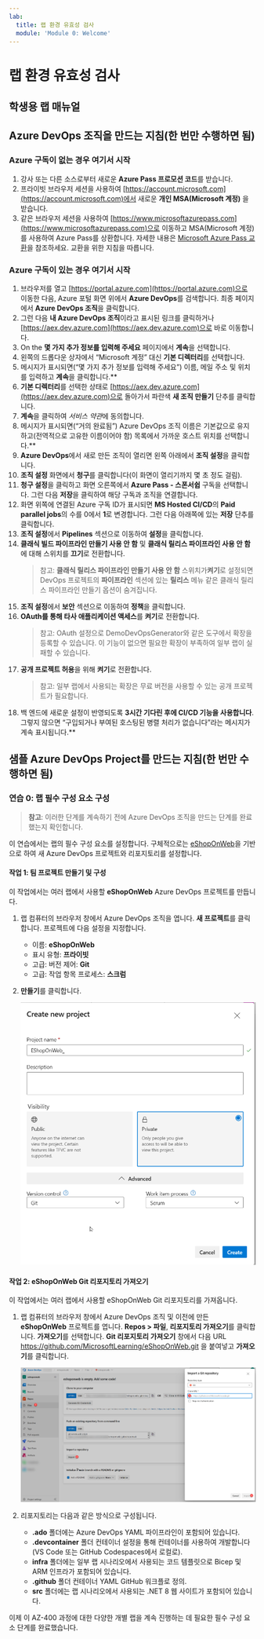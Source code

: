```yaml
---
lab:
  title: 랩 환경 유효성 검사
  module: 'Module 0: Welcome'
---
```


# 랩 환경 유효성 검사

## 학생용 랩 매뉴얼

## Azure DevOps 조직을 만드는 지침(한 번만 수행하면 됨)

### Azure 구독이 없는 경우 여기서 시작

1. 강사 또는 다른 소스로부터 새로운 **Azure Pass 프로모션 코드**를 받습니다.
1. 프라이빗 브라우저 세션을 사용하여 [https://account.microsoft.com](https://account.microsoft.com)에서 새로운 **개인 MSA(Microsoft 계정)** 을 받습니다.
1. 같은 브라우저 세션을 사용하여 [https://www.microsoftazurepass.com](https://www.microsoftazurepass.com)으로 이동하고 MSA(Microsoft 계정)를 사용하여 Azure Pass를 상환합니다. 자세한 내용은 [Microsoft Azure Pass 교환](https://www.microsoftazurepass.com/Home/HowTo?Length=5)을 참조하세요. 교환을 위한 지침을 따릅니다.

### Azure 구독이 있는 경우 여기서 시작

1. 브라우저를 열고 [https://portal.azure.com](https://portal.azure.com)으로 이동한 다음, Azure 포털 화면 위에서 **Azure DevOps**를 검색합니다. 최종 페이지에서 **Azure DevOps 조직**을 클릭합니다.
1. 그런 다음 **내 Azure DevOps 조직**이라고 표시된 링크를 클릭하거나 [https://aex.dev.azure.com](https://aex.dev.azure.com)으로 바로 이동합니다.
1. On the **몇 가지 추가 정보를 입력해 주세요** 페이지에서 **계속**을 선택합니다.
1. 왼쪽의 드롭다운 상자에서 “Microsoft 계정” 대신 **기본 디렉터리**를 선택합니다.
1. 메시지가 표시되면(“몇 가지 추가 정보를 입력해 주세요”) 이름, 메일 주소 및 위치를 입력하고 **계속**을 클릭합니다.**
1. **기본 디렉터리**를 선택한 상태로 [https://aex.dev.azure.com](https://aex.dev.azure.com)으로 돌아가서 파란색 **새 조직 만들기** 단추를 클릭합니다.
1. **계속**을 클릭하여 *서비스 약관*에 동의합니다.
1. 메시지가 표시되면(“거의 완료됨”) Azure DevOps 조직 이름은 기본값으로 유지하고(전역적으로 고유한 이름이어야 함) 목록에서 가까운 호스트 위치를 선택합니다.**
1. **Azure DevOps**에서 새로 만든 조직이 열리면 왼쪽 아래에서 **조직 설정**을 클릭합니다.
1. **조직 설정** 화면에서 **청구**를 클릭합니다(이 화면이 열리기까지 몇 초 정도 걸림).
1. **청구 설정**을 클릭하고 화면 오른쪽에서 **Azure Pass - 스폰서쉽** 구독을 선택합니다. 그런 다음 **저장**을 클릭하여 해당 구독과 조직을 연결합니다.
1. 화면 위쪽에 연결된 Azure 구독 ID가 표시되면 **MS Hosted CI/CD**의 **Paid parallel jobs**의 수를 0에서 **1**로 변경합니다. 그런 다음 아래쪽에 있는 **저장** 단추를 클릭합니다.
1. **조직 설정**에서 **Pipelines** 섹션으로 이동하여 **설정**을 클릭합니다.
1. **클래식 빌드 파이프라인 만들기 사용 안 함** 및 **클래식 릴리스 파이프라인 사용 안 함**에 대해 스위치를 **끄기**로 전환합니다.
    > 참고: **클래식 릴리스 파이프라인 만들기 사용 안 함** 스위치가**켜기**로 설정되면 DevOps 프로젝트의 **파이프라인** 섹션에 있는 **릴리스** 메뉴 같은 클래식 릴리스 파이프라인 만들기 옵션이 숨겨집니다.
1. **조직 설정**에서 **보안** 섹션으로 이동하여 **정책**을 클릭합니다.
1. **OAuth를 통해 타사 애플리케이션 액세스**를 **켜기**로 전환합니다.
    > 참고: OAuth 설정으로 DemoDevOpsGenerator와 같은 도구에서 확장을 등록할 수 있습니다. 이 기능이 없으면 필요한 확장이 부족하여 일부 랩이 실패할 수 있습니다.
1. **공개 프로젝트 허용**을 위해 **켜기**로 전환합니다.
    > 참고: 일부 랩에서 사용되는 확장은 무료 버전을 사용할 수 있는 공개 프로젝트가 필요합니다.
1. 백 엔드에 새로운 설정이 반영되도록 **3시간 기다린 후에 CI/CD 기능을 사용합니다**. 그렇지 않으면 “구입되거나 부여된 호스팅된 병렬 처리가 없습니다”라는 메시지가 계속 표시됩니다.**

## 샘플 Azure DevOps Project를 만드는 지침(한 번만 수행하면 됨)

### 연습 0: 랩 필수 구성 요소 구성

> **참고**: 이러한 단계를 계속하기 전에 Azure DevOps 조직을 만드는 단계를 완료했는지 확인합니다.

이 연습에서는 랩의 필수 구성 요소를 설정합니다. 구체적으로는 [eShopOnWeb](https://github.com/MicrosoftLearning/eShopOnWeb)을 기반으로 하여 새 Azure DevOps 프로젝트와 리포지토리를 설정합니다.

#### 작업 1:  팀 프로젝트 만들기 및 구성

이 작업에서는 여러 랩에서 사용할 **eShopOnWeb** Azure DevOps 프로젝트를 만듭니다.

1. 랩 컴퓨터의 브라우저 창에서 Azure DevOps 조직을 엽니다. **새 프로젝트**를 클릭합니다. 프로젝트에 다음 설정을 지정합니다.
    - 이름: **eShopOnWeb**
    - 표시 유형: **프라이빗**
    - 고급: 버전 제어: **Git**
    - 고급: 작업 항목 프로세스: **스크럼**

1. **만들기**를 클릭합니다.

    ![프로젝트 만들기](images/create-project.png)

#### 작업 2:  eShopOnWeb Git 리포지토리 가져오기

이 작업에서는 여러 랩에서 사용할 eShopOnWeb Git 리포지토리를 가져옵니다.

1. 랩 컴퓨터의 브라우저 창에서 Azure DevOps 조직 및 이전에 만든 **eShopOnWeb** 프로젝트를 엽니다. **Repos > 파일**, **리포지토리 가져오기**를 클릭합니다. **가져오기**를 선택합니다. **Git 리포지토리 가져오기** 창에서 다음 URL <https://github.com/MicrosoftLearning/eShopOnWeb.git> 을 붙여넣고 **가져오기**를 클릭합니다.

    ![리포지토리 가져오기](images/import-repo.png)

1. 리포지토리는 다음과 같은 방식으로 구성됩니다.
    - **.ado** 폴더에는 Azure DevOps YAML 파이프라인이 포함되어 있습니다.
    - **.devcontainer** 폴더 컨테이너 설정을 통해 컨테이너를 사용하여 개발합니다(VS Code 또는 GitHub Codespaces에서 로컬로).
    - **infra** 폴더에는 일부 랩 시나리오에서 사용되는 코드 템플릿으로 Bicep 및 ARM 인프라가 포함되어 있습니다.
    - **.github** 폴더 컨테이너 YAML GitHub 워크플로 정의.
    - **src** 폴더에는 랩 시나리오에서 사용되는 .NET 8 웹 사이트가 포함되어 있습니다.

이제 이 AZ-400 과정에 대한 다양한 개별 랩을 계속 진행하는 데 필요한 필수 구성 요소 단계를 완료했습니다.
